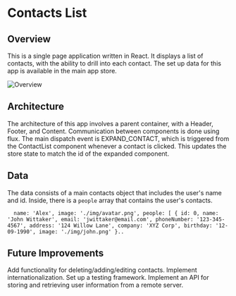 # Contacts List 

## Overview 
This is a single page application written in React. It displays a list of contacts, with the ability to drill into each contact. The set up data for this app is available in the main app store.  

![Overview](https://raw.githubusercontent.com/ldemoprojects/cdemo/src/flux/data/img/overview.png)

## Architecture 
The architecture of this app involves a parent container, with a Header, Footer, and Content. Communication between components is done using flux. The main dispatch event is EXPAND_CONTACT, which is triggered from the ContactList component whenever a contact is clicked. This updates the store state to match the id of the expanded component. 

## Data 
The data consists of a main contacts object that includes the user's name and id. Inside, there is a `people` array that contains the user's contacts. 

  `  name: 'Alex',
     image: './img/avatar.png',
     people: [
    {
      id: 0,
      name: 'John Wittaker',
      email: 'jwittaker@email.com',
      phoneNumber: '123-345-4567',
      address: '124 Willow Lane',
      company: 'XYZ Corp',
      birthday: '12-09-1990',
      image: './img/john.png'
    }..`

## Future Improvements
Add functionality for deleting/adding/editing contacts. Implement internationalization. Set up a testing framework. Implement an API for storing and retrieving user information from a remote server. 


